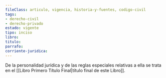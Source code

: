 ```yaml
---
fileClass: articulo, vigencia, historia-y-fuentes, codigo-civil
tags:
- derecho-civil
- derecho-privado
estado: vigente
tipo: inciso
libro:
titulo:
parrafo:
corriente-juridica:
---
```

De la personalidad jurídica y de las reglas especiales relativas a ella se trata en el [[Libro Primero Título Final|título final de este Libro]].